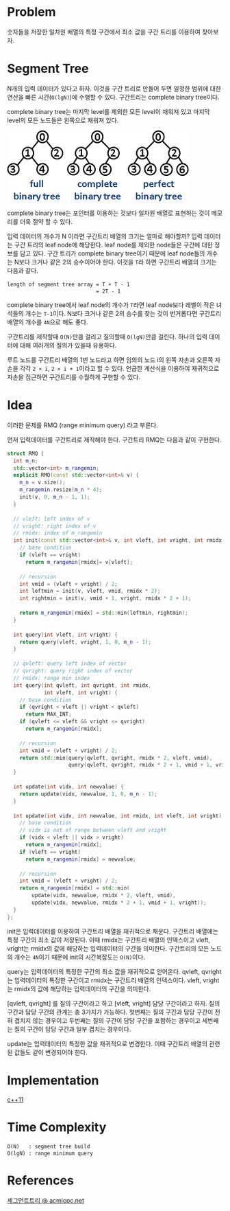 # Problem

숫자들을 저장한 일차원 배열의 특정 구간에서 최소 값을 구간 트리를
이용하여 찾아보자.

# Segment Tree

N개의 입력 데이터가 있다고 하자. 이것을 구간 트리로 만들어 두면
일정한 범위에 대한 연산을 빠른 시간(`O(lgN)`)에 수행할 수 있다.
구간트리는 complete binary tree이다. 

complete binary tree는 마지막 level를 제외한 모든 level이
채워져 있고 마지막 level의 모든 노드들은 왼쪽으로 채워져 있다.

![](../_img/BinaryTree.png)

complete binary tree는 포인터를 이용하는 것보다 일차원 배열로 표현하는
것이 메모리를 더욱 절약 할 수 있다.

입력 데이터의 개수가 N 이라면 구간트리 배열의 크기는 얼마로 해야할까?
입력 데이터는 구간 트리의 leaf node에 해당한다. leaf node를 제외한
node들은 구간에 대한 정보를 담고 있다. 구간 트리가 complete binary
tree이기 때문에 leaf node들의 개수는 N보다 크거나 같은 2의 승수이어야
한다. 이것을 `T`라 하면 구간트리 배열의 크기는 다음과 같다.

```
length of segment tree array = T + T - 1
                             = 2T - 1
```

complete binary tree에서 leaf node의 개수가 `T`라면 leaf node보다
레벨이 작은 녀석들의 개수는 `T-1`이다. N보다 크거나 같은 2의 승수를
찾는 것이 번거롭다면 구간트리 배열의 개수를 `4N`으로 해도 좋다.

구간트리를 제작할때 `O(N)`만큼 걸리고 질의할때 `O(lgN)`만큼 걸린다.
하나의 입력 데이터에 대해 여러개의 질의가 있을때 유용하다.

루트 노드를 구간트리 배열의 1번 노드라고 하면 임의의 노드 i의 왼쪽
자손과 오른쪽 자손을 각각 `2 × i`, `2 × i + 1`이라고 할 수 있다.
언급한 계산식을 이용하여 재귀적으로 자손을 접근하면 구간트리를
수월하게 구현할 수 있다.

# Idea

이러한 문제를 RMQ (range minimum query) 라고 부른다.

먼저 입력데이터를 구간트리로 제작해야 한다. 구간트리 RMQ는 다음과 같이 구현한다.

```cpp
struct RMQ {
  int m_n;
  std::vector<int> m_rangemin;
  explicit RMQ(const std::vector<int>& v) {
    m_n = v.size();
    m_rangemin.resize(m_n * 4);
    init(v, 0, m_n - 1, 1);
  }

  // vleft: left index of v
  // vright: right index of v
  // rmidx: index of m_rangemin
  int init(const std::vector<int>& v, int vleft, int vright, int rmidx) {
    // base condition
    if (vleft == vright)
      return m_rangemin[rmidx]= v[vleft];

    // recursion
    int vmid = (vleft + vright) / 2;
    int leftmin = init(v, vleft, vmid, rmidx * 2);
    int rightmin = init(v, vmid + 1, vright, rmidx * 2 + 1);

    return m_rangemin[rmidx] = std::min(leftmin, rightmin);
  }

  int query(int vleft, int vright) {
    return query(vleft, vright, 1, 0, m_n - 1);
  }

  // qvleft: query left index of vector
  // qvright: query right index of vector
  // rmidx: range min index
  int query(int qvleft, int qvright, int rmidx,
            int vleft, int vright) {
    // base condition
    if (qvright < vleft || vright < qvleft)
      return MAX_INT;
    if (qvleft <= vleft && vright <= qvright)
      return m_rangemin[rmidx];

    // recursion
    int vmid = (vleft + vright) / 2;
    return std::min(query(qvleft, qvright, rmidx * 2, vleft, vmid),
                    query(qvleft, qvright, rmidx * 2 + 1, vmid + 1, vright));
  }

  int update(int vidx, int newvalue) {
    return update(vidx, newvalue, 1, 0, m_n - 1);
  }

  int update(int vidx, int newvalue, int rmidx, int vleft, int vright) {
    // base condition
    // vidx is out of range between vleft and vright
    if (vidx < vleft || vidx > vright)
      return m_rangemin[rmidx];
    if (vleft == vright)
      return m_rangemin[rmidx] = newvalue;

    // recursion
    int vmid = (vleft + vright) / 2;
    return m_rangemin[rmidx] = std::min(
        update(vidx, newvalue, rmidx * 2, vleft, vmid),
        update(vidx, newvalue, rmidx * 2 + 1, vmid + 1, vright));
  }
};
```

init은 입력데이터를 이용하여 구간트리 배열을 재귀적으로
채운다. 구간트리 배열에는 특정 구간의 최소 값이 저장된다. 이때 rmidx는
구간트리 배열의 인덱스이고 vleft, vright는 rmidx의 값에 해당하는
입력데이터의 구간을 의미한다.  구간트리의 모든 노드의 개수는 `4N`이기
때문에 init의 시간복잡도는 `O(N)`이다.

query는 입력데이터의 특정한 구간의 최소 값을 재귀적으로 얻어온다.
qvleft, qvright는 입력데이터의 특정한 구간이고 rmidx는 구간트리
배열의 인덱스이다. vleft, vright는 rmidx의 값에 해당하는
입력데이터의 구간을 의미한다.

[qvleft, qvright] 를 질의 구간이라고 하고 [vleft, vright] 담당
구간이라고 하자.  질의 구간과 담당 구간의 관계는 총 3가지가 가능하다.
첫번째는 질의 구간과 담당 구간이 전혀 겹치지 않는 경우이고 두번째는
질의 구간이 담당 구간을 포함하는 경우이고 세번째는 질의 구간이 담당
구간과 일부 겹치는 경우이다.

update는 입력데이터의 특정한 값을 재귀적으로 변경한다. 이때 구간트리
배열의 관련된 값들도 같이 변경되어야 한다.

# Implementation

[c++11](../fundamentals/tree/rmq/a.cpp)

# Time Complexity

```
O(N)   : segment tree build
O(lgN) : range minimum query 
```

# References

[세그먼트트리 @ acmicpc.net](https://www.acmicpc.net/blog/view/9)
